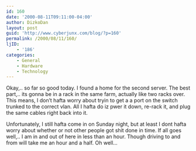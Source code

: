 ```yaml
---
id: 160
date: '2000-08-11T09:11:00-04:00'
author: DizkoDan
layout: post
guid: 'http://www.cyberjunx.com/blog/?p=160'
permalink: /2000/08/11/160/
ljID:
    - '186'
categories:
    - General
    - Hardware
    - Technology
---
```


Okay,.. so far so good today. I found a home for the second server. The best part,.. its gonna be in a rack in the same farm, actually like two racks over. This means, I don’t hafta worry about tryin to get a a port on the switch trunked to the correct vlan. All I hafta do iz pwer it down, re-rack it, and plug the same cables right back into it.

Unfortunately, I still hafta come in on Sunday night, but at least I dont hafta worry about whether or not other people got shit done in time. If all goes well,.. I am in and out of here in less than an hour. Though driving to and from will take me an hour and a half. Oh well…